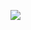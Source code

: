 ![](https://images.unsplash.com/photo-1474511320723-9a56873867b5?fm=jpg&q=60&w=3000&ixlib=rb-4.1.0&ixid=M3wxMjA3fDB8MHxzZWFyY2h8Mnx8YW5pbWFsfGVufDB8fDB8fHww)

